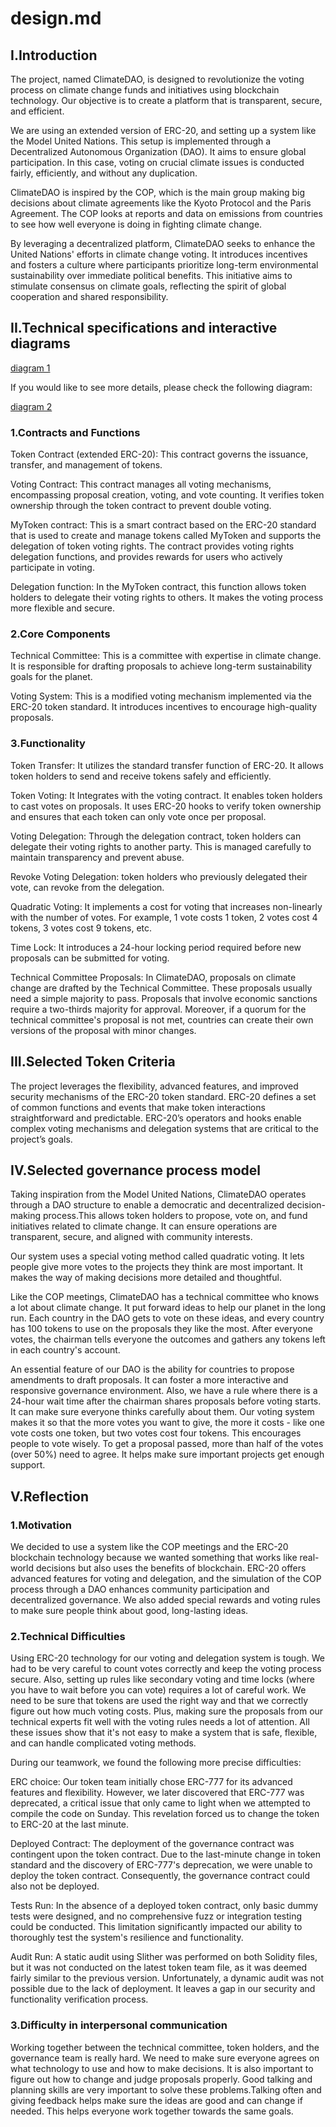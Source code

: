 # design.md


## I.Introduction

The project, named ClimateDAO, is designed to revolutionize the voting process on climate change funds and initiatives using blockchain technology. Our objective is to create a platform that is transparent, secure, and efficient.

We are using an extended version of ERC-20, and setting up a system like the Model United Nations. This setup is implemented through a Decentralized Autonomous Organization (DAO). It aims to ensure global participation. In this case, voting on crucial climate issues is conducted fairly, efficiently, and without any duplication.

ClimateDAO is inspired by the COP, which is the main group making big decisions about climate agreements like the Kyoto Protocol and the Paris Agreement. The COP looks at reports and data on emissions from countries to see how well everyone is doing in fighting climate change.

By leveraging a decentralized platform, ClimateDAO seeks to enhance the United Nations' efforts in climate change voting. It introduces incentives and fosters a culture where participants prioritize long-term environmental sustainability over immediate political benefits. This initiative aims to stimulate consensus on climate goals, reflecting the spirit of global cooperation and shared responsibility.



## II.Technical specifications and interactive diagrams

[diagram 1](https://github.com/ca-lida/Class-Dao-Project/blob/main/diagram.png)

If you would like to see more details, please check the following diagram:

[diagram 2](https://github.com/ca-lida/Class-Dao-Project/blob/main/Audit/GovernanceInheritanceDiagram.png)


### 1.Contracts and Functions
Token Contract (extended ERC-20): This contract governs the issuance, transfer, and management of tokens.

Voting Contract: This contract manages all voting mechanisms, encompassing proposal creation, voting, and vote counting. It verifies token ownership through the token contract to prevent double voting.

MyToken contract: This is a smart contract based on the ERC-20 standard that is used to create and manage tokens called MyToken and supports the delegation of token voting rights. The contract provides voting rights delegation functions, and provides rewards for users who actively participate in voting.

Delegation function: In the MyToken contract, this function allows token holders to delegate their voting rights to others. It makes the voting process more flexible and secure. 


### 2.Core Components
Technical Committee: This is a committee with expertise in climate change. It is responsible for drafting proposals to achieve long-term sustainability goals for the planet.

Voting System: This is a modified voting mechanism implemented via the ERC-20 token standard. It introduces incentives to encourage high-quality proposals.

### 3.Functionality
Token Transfer: It utilizes the standard transfer function of ERC-20. It allows token holders to send and receive tokens safely and efficiently.

Token Voting: It Integrates with the voting contract. It enables token holders to cast votes on proposals. It uses ERC-20 hooks to verify token ownership and ensures that each token can only vote once per proposal.

Voting Delegation: Through the delegation contract, token holders can delegate their voting rights to another party. This is managed carefully to maintain transparency and prevent abuse.

Revoke Voting Delegation: token holders who previously delegated their vote, can revoke from the delegation.

Quadratic Voting: It implements a cost for voting that increases non-linearly with the number of votes. For example, 1 vote costs 1 token, 2 votes cost 4 tokens, 3 votes cost 9 tokens, etc.

Time Lock: It introduces a 24-hour locking period required before new proposals can be submitted for voting.

Technical Committee Proposals: In ClimateDAO, proposals on climate change are drafted by the Technical Committee. These proposals usually need a simple majority to pass. Proposals that involve economic sanctions require a two-thirds majority for approval. Moreover, if a quorum for the technical committee's proposal is not met, countries can create their own versions of the proposal with minor changes.



## III.Selected Token Criteria
The project leverages the flexibility, advanced features, and improved security mechanisms of the ERC-20 token standard. ERC-20 defines a set of common functions and events that make token interactions straightforward and predictable. ERC-20’s operators and hooks enable complex voting mechanisms and delegation systems that are critical to the project’s goals.

## IV.Selected governance process model
Taking inspiration from the Model United Nations, ClimateDAO operates through a DAO structure to enable a democratic and decentralized decision-making process.This allows token holders to propose, vote on, and fund initiatives related to climate change. It can ensure operations are transparent, secure, and aligned with community interests. 

Our system uses a special voting method called quadratic voting. It lets people give more votes to the projects they think are most important. It makes the way of making decisions more detailed and thoughtful.

Like the COP meetings, ClimateDAO has a technical committee who knows a lot about climate change. It put forward ideas to help our planet in the long run. Each country in the DAO gets to vote on these ideas, and every country has 100 tokens to use on the proposals they like the most. After everyone votes, the chairman tells everyone the outcomes and gathers any tokens left in each country's account.

An essential feature of our DAO is the ability for countries to propose amendments to draft proposals. It can foster a more interactive and responsive governance environment. Also, we have a rule where there is a 24-hour wait time after the chairman shares proposals before voting starts. It can make sure everyone thinks carefully about them. Our voting system makes it so that the more votes you want to give, the more it costs - like one vote costs one token, but two votes cost four tokens. This encourages people to vote wisely. To get a proposal passed, more than half of the votes (over 50%) need to agree. It helps make sure important projects get enough support.

## V.Reflection

### 1.Motivation
We decided to use a system like the COP meetings and the ERC-20 blockchain technology because we wanted something that works like real-world decisions but also uses the benefits of blockchain. ERC-20 offers advanced features for voting and delegation, and the simulation of the COP process through a DAO enhances community participation and decentralized governance. We also added special rewards and voting rules to make sure people think about good, long-lasting ideas.

### 2.Technical Difficulties
Using ERC-20 technology for our voting and delegation system is tough. We had to be very careful to count votes correctly and keep the voting process secure. Also, setting up rules like secondary voting and time locks (where you have to wait before you can vote) requires a lot of careful work. We need to be sure that tokens are used the right way and that we correctly figure out how much voting costs. Plus, making sure the proposals from our technical experts fit well with the voting rules needs a lot of attention. All these issues show that it's not easy to make a system that is safe, flexible, and can handle complicated voting methods.

During our teamwork, we found the following more precise difficulties:

ERC choice: Our token team initially chose ERC-777 for its advanced features and flexibility. However, we later discovered that ERC-777 was deprecated, a critical issue that only came to light when we attempted to compile the code on Sunday. This revelation forced us to change the token to ERC-20 at the last minute.

Deployed Contract: The deployment of the governance contract was contingent upon the token contract. Due to the last-minute change in token standard and the discovery of ERC-777's deprecation, we were unable to deploy the token contract. Consequently, the governance contract could also not be deployed.

Tests Run: In the absence of a deployed token contract, only basic dummy tests were designed, and no comprehensive fuzz or integration testing could be conducted. This limitation significantly impacted our ability to thoroughly test the system's resilience and functionality.

Audit Run: A static audit using Slither was performed on both Solidity files, but it was not conducted on the latest token team file, as it was deemed fairly similar to the previous version. Unfortunately, a dynamic audit was not possible due to the lack of deployment. It leaves a gap in our security and functionality verification process.



### 3.Difficulty in interpersonal communication
Working together between the technical committee, token holders, and the governance team is really hard. We need to make sure everyone agrees on what technology to use and how to make decisions. It is also important to figure out how to change and judge proposals properly. Good talking and planning skills are very important to solve these problems.Talking often and giving feedback helps make sure the ideas are good and can change if needed. This helps everyone work together towards the same goals.


